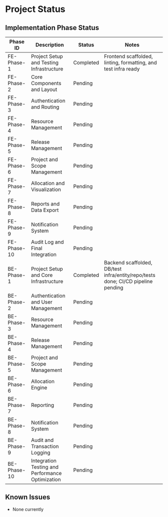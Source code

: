 # Project Status

## Implementation Phase Status

| Phase ID      | Description                                 | Status     | Notes |
|-------------- |---------------------------------------------|------------|-------|
| FE-Phase-1    | Project Setup and Testing Infrastructure    | Completed   | Frontend scaffolded, linting, formatting, and test infra ready |
| FE-Phase-2    | Core Components and Layout                  | Pending    |       |
| FE-Phase-3    | Authentication and Routing                  | Pending    |       |
| FE-Phase-4    | Resource Management                         | Pending    |       |
| FE-Phase-5    | Release Management                          | Pending    |       |
| FE-Phase-6    | Project and Scope Management                | Pending    |       |
| FE-Phase-7    | Allocation and Visualization                | Pending    |       |
| FE-Phase-8    | Reports and Data Export                     | Pending    |       |
| FE-Phase-9    | Notification System                         | Pending    |       |
| FE-Phase-10   | Audit Log and Final Integration             | Pending    |       |
| BE-Phase-1    | Project Setup and Core Infrastructure       | Completed   | Backend scaffolded, DB/test infra/entity/repo/tests done; CI/CD pipeline pending |
| BE-Phase-2    | Authentication and User Management          | Pending    |       |
| BE-Phase-3    | Resource Management                         | Pending    |       |
| BE-Phase-4    | Release Management                          | Pending    |       |
| BE-Phase-5    | Project and Scope Management                | Pending    |       |
| BE-Phase-6    | Allocation Engine                           | Pending    |       |
| BE-Phase-7    | Reporting                                   | Pending    |       |
| BE-Phase-8    | Notification System                         | Pending    |       |
| BE-Phase-9    | Audit and Transaction Logging               | Pending    |       |
| BE-Phase-10   | Integration Testing and Performance Optimization | Pending |   |


## Known Issues
- None currently